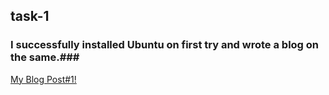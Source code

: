 ## task-1 ##
### I successfully installed Ubuntu on first try and wrote a blog on the same.###
[My Blog Post#1!](https://ub8.home.blog/2020/01/01/my-blog-post1/)


